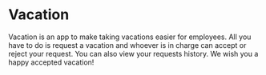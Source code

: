 # Vacation
Vacation is an app to make taking vacations easier for employees. All you have to do is request a vacation and whoever is in charge can accept or reject your request. You can also view your requests history.  We wish you a happy accepted vacation!
